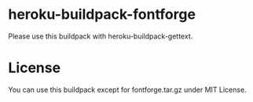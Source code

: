 
# heroku-buildpack-fontforge

Please use this buildpack with heroku-buildpack-gettext.

# License

You can use this buildpack except for fontforge.tar.gz under MIT License.
